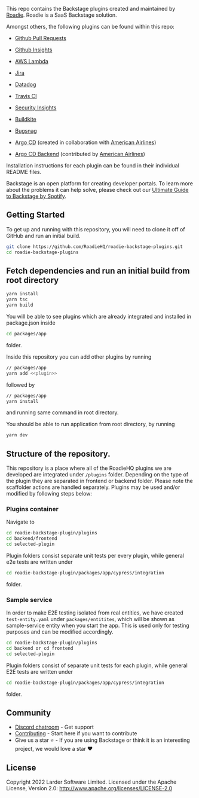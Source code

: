 This repo contains the Backstage plugins created and maintained by [Roadie](https://roadie.io). Roadie is a SaaS Backstage solution.

Amongst others, the following plugins can be found within this repo:

- [Github Pull Requests](https://www.npmjs.com/package/@roadiehq/backstage-plugin-github-pull-requests)

- [Github Insights](https://www.npmjs.com/package/@roadiehq/backstage-plugin-github-insights)

-  [AWS Lambda](https://www.npmjs.com/package/@roadiehq/backstage-plugin-aws-lambda)

-  [Jira](https://www.npmjs.com/package/@roadiehq/backstage-plugin-jira)

- [Datadog](https://www.npmjs.com/package/@roadiehq/backstage-plugin-datadog)

- [Travis CI](https://www.npmjs.com/package/@roadiehq/backstage-plugin-travis-ci)

-  [Security Insights](https://www.npmjs.com/package/@roadiehq/backstage-plugin-security-insights)

-  [Buildkite](https://www.npmjs.com/package/@roadiehq/backstage-plugin-buildkite)

- [Bugsnag](https://www.npmjs.com/package/@roadiehq/backstage-plugin-bugsnag)

- [Argo CD](https://www.npmjs.com/package/@roadiehq/backstage-plugin-argo-cd) (created in collaboration with [American Airlines](https://github.com/AmericanAirlines))

- [Argo CD Backend](https://www.npmjs.com/package/@roadiehq/backstage-plugin-argo-cd-backend) (contributed by [American Airlines](https://github.com/AmericanAirlines))

Installation instructions for each plugin can be found in their individual README files.

Backstage is an open platform for creating developer portals. To learn more about the problems it can help solve, please check out our [Ultimate Guide to Backstage by Spotify](https://roadie.io/backstage-spotify/).

##  




## Getting Started

To get up and running with this repository, you will need to clone it off of GitHub and run an initial build.

```bash
git clone https://github.com/RoadieHQ/roadie-backstage-plugins.git
cd roadie-backstage-plugins
```

## Fetch dependencies and run an initial build from root directory

```bash
yarn install
yarn tsc
yarn build
```

You will be able to see plugins which are already integrated and installed in package.json inside

```bash
cd packages/app
```

folder.


Inside this repository you can add other plugins by running 

```bash
// packages/app
yarn add <<plugin>>
```

followed by 

```bash
// packages/app
yarn install
```
and running same command in root directory.

You should be able to run application from root directory, by running

```bash
yarn dev
```

## Structure of the repository.

This repository is a place where all of the RoadieHQ plugins we are developed are integrated under `/plugins` folder. Depending on the type of the plugin they are separated in frontend or backend folder. Please note the scaffolder actions are handled separately. Plugins may be used and/or modified by following steps below:

### Plugins container

Navigate to 

```bash
cd roadie-backstage-plugin/plugins
cd backend/frontend 
cd selected-plugin
```

Plugin folders consist separate unit tests per every plugin, while general e2e tests are written under 

```bash
cd roadie-backstage-plugin/packages/app/cypress/integration
```
folder.

### Sample service

In order to make E2E testing isolated from real entities, we have created `test-entity.yaml` under `packages/entitites`, which will be shown as sample-service entity when you start the app. This is used only for testing purposes and can be modified accordingly.

```bash
cd roadie-backstage-plugin/plugins
cd backend or cd frontend 
cd selected-plugin
```

Plugin folders consist of separate unit tests for each plugin, while general E2E tests are written under 

```bash
cd roadie-backstage-plugin/packages/app/cypress/integration
```
folder.

## Community

- [Discord chatroom](https://discord.gg/d9SJrQR5uH) - Get support 
- [Contributing](https://github.com/RoadieHQ/roadie-backstage-plugins/blob/master/CONTRIBUTING.md) - Start here if you want to contribute
- Give us a star ⭐️ - If you are using Backstage or think it is an interesting project, we would love a star ❤️

## License

 Copyright 2022 Larder Software Limited. Licensed under the Apache License, Version 2.0: http://www.apache.org/licenses/LICENSE-2.0
